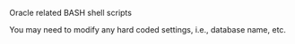 Oracle related BASH shell scripts

You may need to modify any hard coded settings, i.e., database name, etc.
